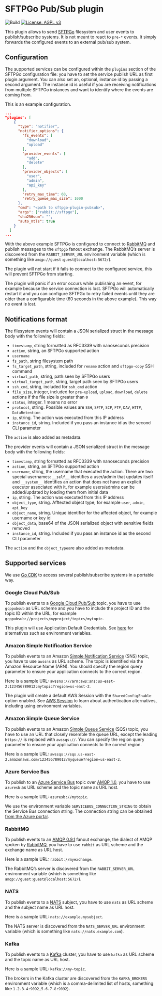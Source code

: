 # SFTPGo Pub/Sub plugin

![Build](https://github.com/sftpgo/sftpgo-plugin-pubsub/workflows/Build/badge.svg?branch=main&event=push)
[![License: AGPL v3](https://img.shields.io/badge/License-AGPLv3-blue.svg)](https://www.gnu.org/licenses/agpl-3.0)

This plugin allows to send [SFTPGo](https://github.com/drakkan/sftpgo/) filesystem and user events to publish/subscribe systems. It is not meant to react to `pre-*` events. It simply forwards the configured events to an external pub/sub system.

## Configuration

The supported services can be configured within the `plugins` section of the SFTPGo configuration file: you have to set the service publish URL as first plugin argument. You can also set an, optional, instance id by passing a second argument. The instance id is useful if you are receiving notifications from multiple SFTPGo instances and want to identify where the events are coming from.

This is an example configuration.

```json
...
"plugins": [
    {
      "type": "notifier",
      "notifier_options": {
        "fs_events": [
          "download",
          "upload"
        ],
        "provider_events": [
          "add",
          "delete"
        ],
        "provider_objects": [
          "user",
          "admin",
          "api_key"
        ],
        "retry_max_time": 60,
        "retry_queue_max_size": 1000
      },
      "cmd": "<path to sftpgo-plugin-pubsub>",
      "args": ["rabbit://sftpgo"],
      "sha256sum": "",
      "auto_mtls": true
    }
  ]
...
```

With the above example SFTPGo is configured to connect to [RabbitMQ](https://www.rabbitmq.com/) and publish messages to the `sftpgo` fanout exchange. The RabbitMQ’s server is discovered from the `RABBIT_SERVER_URL` environment variable (which is something like `amqp://guest:guest@localhost:5672/`).

The plugin will not start if it fails to connect to the configured service, this will prevent SFTPGo from starting.

The plugin will panic if an error occurs while publishing an event, for example because the service connection is lost. SFTPGo will automatically restart it and you can configure SFTPGo to retry failed events until they are older than a configurable time (60 seconds in the above example). This way no event is lost.

## Notifications format

The filesystem events will contain a JSON serialized struct in the message body with the following fields:

- `timestamp`, string formatted as RFC3339 with nanoseconds precision
- `action`, string, an SFTPGo supported action
- `username`
- `fs_path`, string filesystem path
- `fs_target_path`, string, included for `rename` action and `sftpgo-copy` SSH command
- `virtual_path`, string, path seen by SFTPGo users
- `virtual_target_path`, string, target path seen by SFTPGo users
- `ssh_cmd`, string, included for `ssh_cmd` action
- `file_size`, integer, included for `pre-upload`, `upload`, `download`, `delete` actions if the file size is greater than `0`
- `status`, integer. 1 means no error
- `protocol`, string. Possible values are `SSH`, `SFTP`, `SCP`, `FTP`, `DAV`, `HTTP`, `DataRetention`
- `ip`, string. The action was executed from this IP address
- `instance_id`, string. Included if you pass an instance id as the second CLI parameter

The `action` is also added as metadata.

The provider events will contain a JSON serialized struct in the message body with the following fields:

- `timestamp`, string formatted as RFC3339 with nanoseconds precision
- `action`, string, an SFTPGo supported action
- `username`, string, the username that executed the action. There are two special usernames: `__self__` identifies a user/admin that updates itself and `__system__` identifies an action that does not have an explicit executor associated with it, for example users/admins can be added/updated by loading them from initial data
- `ip`, string. The action was executed from this IP address
- `object_type`, string. Afftected object type, for example `user`, `admin`, `api_key`
- `object_name`, string. Unique identifier for the affected object, for example username or key id
- `object_data`, base64 of the JSON serialized object with sensitive fields removed
- `instance_id`, string. Included if you pass an instance id as the second CLI parameter

The `action` and the `object_type`are also added as metadata.

## Supported services

We use [Go CDK](https://gocloud.dev/howto/pubsub/) to access several publish/subscribe systems in a portable way.

### Google Cloud Pub/Sub

To publish events to a [Google Cloud Pub/Sub](https://cloud.google.com/pubsub/docs/) topic, you have to use `gcppubsub` as URL scheme and you have to include the project ID and the topic ID within the URL, for example `gcppubsub://projects/myproject/topics/mytopic`.

This plugin will use Application Default Credentials. See [here](https://cloud.google.com/docs/authentication/production) for alternatives such as environment variables.

### Amazon Simple Notification Service

To publish events to an Amazon [Simple Notification Service](https://aws.amazon.com/sns/) (SNS) topic, you have to use `awssns` as URL scheme. The topic is identified via the Amazon Resource Name (ARN). You should specify the region query parameter to ensure your application connects to the correct region.

Here is a sample URL: `awssns:///arn:aws:sns:us-east-2:123456789012:mytopic?region=us-east-2`.

The plugin will create a default AWS Session with the `SharedConfigEnable` option enabled. See [AWS Session](https://docs.aws.amazon.com/sdk-for-go/api/aws/session/) to learn about authentication alternatives, including using environment variables.

### Amazon Simple Queue Service

To publish events to an Amazon [Simple Queue Service](https://aws.amazon.com/sqs/) (SQS) topic, you have to use an URL that closely resemble the queue URL, except the leading `https://` is replaced with `awssqs://`. You can specify the region query parameter to ensure your application connects to the correct region.

Here is a sample URL: `awssqs://sqs.us-east-2.amazonaws.com/123456789012/myqueue?region=us-east-2`.

### Azure Service Bus

To publish to an [Azure Service Bus](https://azure.microsoft.com/en-us/services/service-bus/) topic over [AMQP 1.0](https://www.amqp.org/), you have to use `azuresb` as URL scheme and the topic name as URL host.

Here is a sample URL: `azuresb://mytopic`.

We use the environment variable `SERVICEBUS_CONNECTION_STRING` to obtain the Service Bus connection string. The connection string can be obtained [from the Azure portal](https://docs.microsoft.com/en-us/azure/service-bus-messaging/service-bus-dotnet-how-to-use-topics-subscriptions#get-the-connection-string).

### RabbitMQ

To publish events to an [AMQP 0.9.1](https://www.rabbitmq.com/protocol.html) fanout exchange, the dialect of AMQP spoken by [RabbitMQ](https://www.rabbitmq.com/), you have to use `rabbit` as URL scheme and the exchange name as URL host.

Here is a sample URL: `rabbit://myexchange`.

The RabbitMQ’s server is discovered from the `RABBIT_SERVER_URL` environment variable (which is something like `amqp://guest:guest@localhost:5672/`).

### NATS

To publish events to a [NATS](https://nats.io/) subject, you have to use `nats` as URL scheme and the subject name as URL host.

Here is a sample URL: `nats://example.mysubject`.

The NATS server is discovered from the `NATS_SERVER_URL` environment variable (which is something like `nats://nats.example.com`).

### Kafka

To publish events to a [Kafka](https://kafka.apache.org/) cluster, you have to use `kafka` as URL scheme and the topic name as URL host.

Here is a sample URL: `kafka://my-topic`.

The brokers in the Kafka cluster are discovered from the `KAFKA_BROKERS` environment variable (which is a comma-delimited list of hosts, something like `1.2.3.4:9092,5.6.7.8:9092`).
